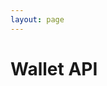 ```yaml
---
layout: page
---
```


# Wallet API

<script setup>
import InteractiveWalletAPI from '../../.vitepress/theme/components/InteractiveWalletAPI.vue'
</script>

<InteractiveWalletAPI />
